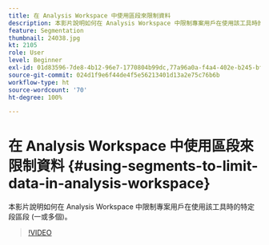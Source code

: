 ```yaml
---
title: 在 Analysis Workspace 中使用區段來限制資料
description: 本影片說明如何在 Analysis Workspace 中限制專案用戶在使用該工具時的特定段區段 (一或多個)。
feature: Segmentation
thumbnail: 24038.jpg
kt: 2105
role: User
level: Beginner
exl-id: 01d83596-7de8-4b12-96e7-1770804b99dc,77a96a0a-f4a4-402e-b245-bfb83622a7e7
source-git-commit: 024d1f9e6f44de4f5e56213401d13a2e75c76b6b
workflow-type: ht
source-wordcount: '70'
ht-degree: 100%

---
```


# 在 Analysis Workspace 中使用區段來限制資料 {#using-segments-to-limit-data-in-analysis-workspace}

本影片說明如何在 Analysis Workspace 中限制專案用戶在使用該工具時的特定段區段 (一或多個)。

>[!VIDEO](https://video.tv.adobe.com/v/24038/?quality=12)
